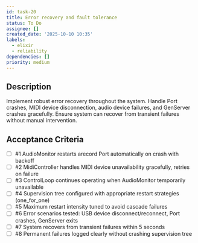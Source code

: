 ```yaml
---
id: task-20
title: Error recovery and fault tolerance
status: To Do
assignee: []
created_date: '2025-10-10 10:35'
labels:
  - elixir
  - reliability
dependencies: []
priority: medium
---
```


## Description

<!-- SECTION:DESCRIPTION:BEGIN -->
Implement robust error recovery throughout the system. Handle Port crashes, MIDI device disconnection, audio device failures, and GenServer crashes gracefully. Ensure system can recover from transient failures without manual intervention.
<!-- SECTION:DESCRIPTION:END -->

## Acceptance Criteria
<!-- AC:BEGIN -->
- [ ] #1 AudioMonitor restarts arecord Port automatically on crash with backoff
- [ ] #2 MidiController handles MIDI device unavailability gracefully, retries on failure
- [ ] #3 ControlLoop continues operating when AudioMonitor temporarily unavailable
- [ ] #4 Supervision tree configured with appropriate restart strategies (one_for_one)
- [ ] #5 Maximum restart intensity tuned to avoid cascade failures
- [ ] #6 Error scenarios tested: USB device disconnect/reconnect, Port crashes, GenServer exits
- [ ] #7 System recovers from transient failures within 5 seconds
- [ ] #8 Permanent failures logged clearly without crashing supervision tree
<!-- AC:END -->
